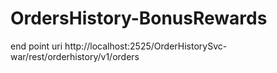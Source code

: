 # OrdersHistory-BonusRewards

end point uri http://localhost:2525/OrderHistorySvc-war/rest/orderhistory/v1/orders
